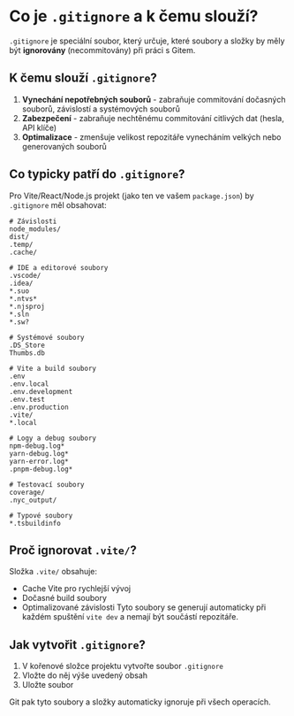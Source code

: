 # Co je `.gitignore` a k čemu slouží?

`.gitignore` je speciální soubor, který určuje, které soubory a složky by měly být **ignorovány** (necommitovány) při práci s Gitem.

## K čemu slouží `.gitignore`?

1. **Vynechání nepotřebných souborů** - zabraňuje commitování dočasných souborů, závislostí a systémových souborů
2. **Zabezpečení** - zabraňuje nechtěnému commitování citlivých dat (hesla, API klíče)
3. **Optimalizace** - zmenšuje velikost repozitáře vynecháním velkých nebo generovaných souborů

## Co typicky patří do `.gitignore`?

Pro Vite/React/Node.js projekt (jako ten ve vašem `package.json`) by `.gitignore` měl obsahovat:

```
# Závislosti
node_modules/
dist/
.temp/
.cache/

# IDE a editorové soubory
.vscode/
.idea/
*.suo
*.ntvs*
*.njsproj
*.sln
*.sw?

# Systémové soubory
.DS_Store
Thumbs.db

# Vite a build soubory
.env
.env.local
.env.development
.env.test
.env.production
.vite/
*.local

# Logy a debug soubory
npm-debug.log*
yarn-debug.log*
yarn-error.log*
.pnpm-debug.log*

# Testovací soubory
coverage/
.nyc_output/

# Typové soubory
*.tsbuildinfo
```

## Proč ignorovat `.vite/`?

Složka `.vite/` obsahuje:
- Cache Vite pro rychlejší vývoj
- Dočasné build soubory
- Optimalizované závislosti
Tyto soubory se generují automaticky při každém spuštění `vite dev` a nemají být součástí repozitáře.

## Jak vytvořit `.gitignore`?

1. V kořenové složce projektu vytvořte soubor `.gitignore`
2. Vložte do něj výše uvedený obsah
3. Uložte soubor

Git pak tyto soubory a složky automaticky ignoruje při všech operacích.
